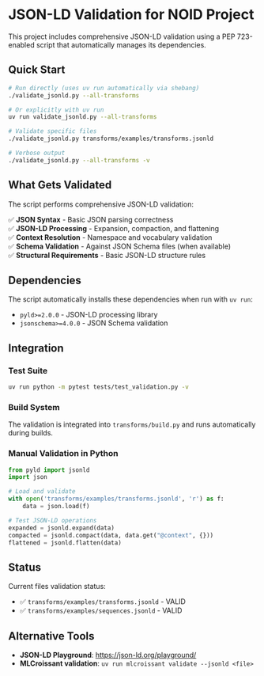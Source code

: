 # JSON-LD Validation for NOID Project

This project includes comprehensive JSON-LD validation using a PEP 723-enabled script that automatically manages its dependencies.

## Quick Start

```bash
# Run directly (uses uv run automatically via shebang)
./validate_jsonld.py --all-transforms

# Or explicitly with uv run
uv run validate_jsonld.py --all-transforms

# Validate specific files
./validate_jsonld.py transforms/examples/transforms.jsonld

# Verbose output
./validate_jsonld.py --all-transforms -v
```

## What Gets Validated

The script performs comprehensive JSON-LD validation:

✅ **JSON Syntax** - Basic JSON parsing correctness  
✅ **JSON-LD Processing** - Expansion, compaction, and flattening  
✅ **Context Resolution** - Namespace and vocabulary validation  
✅ **Schema Validation** - Against JSON Schema files (when available)  
✅ **Structural Requirements** - Basic JSON-LD structure rules  

## Dependencies

The script automatically installs these dependencies when run with `uv run`:
- `pyld>=2.0.0` - JSON-LD processing library
- `jsonschema>=4.0.0` - JSON Schema validation

## Integration

### Test Suite
```bash
uv run python -m pytest tests/test_validation.py -v
```

### Build System
The validation is integrated into `transforms/build.py` and runs automatically during builds.

### Manual Validation in Python
```python
from pyld import jsonld
import json

# Load and validate
with open('transforms/examples/transforms.jsonld', 'r') as f:
    data = json.load(f)

# Test JSON-LD operations
expanded = jsonld.expand(data)
compacted = jsonld.compact(data, data.get("@context", {}))
flattened = jsonld.flatten(data)
```

## Status

Current files validation status:
- ✅ `transforms/examples/transforms.jsonld` - VALID  
- ✅ `transforms/examples/sequences.jsonld` - VALID  

## Alternative Tools

- **JSON-LD Playground**: https://json-ld.org/playground/
- **MLCroissant validation**: `uv run mlcroissant validate --jsonld <file>` 